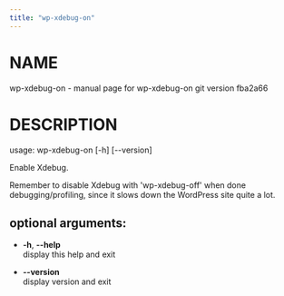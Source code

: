 ```yaml
---
title: "wp-xdebug-on"
---
```



# NAME

wp-xdebug-on - manual page for wp-xdebug-on git version fba2a66

# DESCRIPTION

usage: wp-xdebug-on \[-h\] \[--version\]

Enable Xdebug.

Remember to disable Xdebug with 'wp-xdebug-off' when done
debugging/profiling, since it slows down the WordPress site quite a lot.

## optional arguments:

  - **-h**, **--help**  
    display this help and exit

  - **--version**  
    display version and exit
